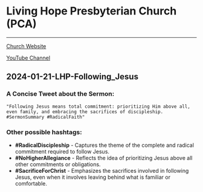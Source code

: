 # Living Hope Presbyterian Church (PCA)
___

[Church Website](https://www.livinghopepresbyterian.org/)

[YouTube Channel](https://www.youtube.com/@LivingHopePresbyterianChurch)

## 2024-01-21-LHP-Following_Jesus

### A Concise Tweet about the Sermon:

```"Following Jesus means total commitment: prioritizing Him above all, even family, and embracing the sacrifices of discipleship. #SermonSummary #RadicalFaith"```

### Other possible hashtags:

- **#RadicalDiscipleship** - Captures the theme of the complete and radical commitment required to follow Jesus.
- **#NoHigherAllegiance** - Reflects the idea of prioritizing Jesus above all other commitments or obligations.
- **#SacrificeForChrist** - Emphasizes the sacrifices involved in following Jesus, even when it involves leaving behind what is familiar or comfortable.